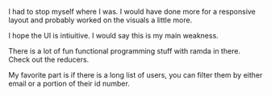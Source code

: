 I had to stop myself where I was. I would have done more for a responsive layout and probably worked on the visuals a little more.

I hope the UI is intiuitive. I would say this is my main weakness.

There is a lot of fun functional programming stuff with ramda in there. Check out the reducers.

My favorite part is if there is a long list of users, you can filter them by either email or a portion of their id number.
